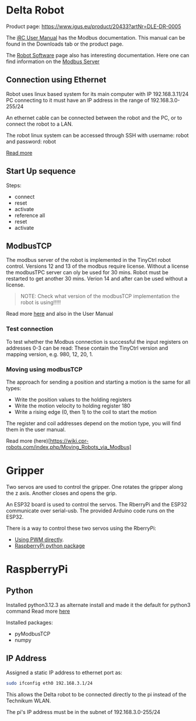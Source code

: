 


# Delta Robot 

Product page: https://www.igus.eu/product/20433?artNr=DLE-DR-0005

The [iRC User Manual](https://www.igus.eu/ContentData/Products/Downloads/iRC_R13_UserGuide_en.pdf) has the Modbus documentation. This manual can be found in the Downloads tab or the product page.

The [Robot Software](https://www.igus.eu/info/robot-software) page also has interesting documentation. Here one can find information on the [Modbus Server](https://wiki.cpr-robots.com/index.php/Modbus_Server)


## Connection using Ethernet

Robot uses linux based system for its main computer with IP 192.168.3.11/24
PC connecting to it must have an IP address in the range of 192.168.3.0-255/24

An ethernet cable can be connected between the robot and the PC, or to connect the robot to a LAN.

The robot linux system can be accessed through SSH with username: robot and password: robot

[Read more](https://cpr-robots.com/download/TinyCtrl/Filezilla_Putty_EmbCtrlAccess.pdf)

## Start Up sequence

Steps:
- connect
- reset
- activate
- reference all
- reset 
- activate

## ModbusTCP

The modbus server of the robot is implemented in the TinyCtrl robot control. Versions 12 and 13 of the modbus require license. Without a license the modbusTPC server can oly be used for 30 mins. Robot must be restarted to get another 30 mins. Verion 14 and after can be used without a license. 

> NOTE: Check what version of the modbusTCP implementation the robot is using!!!!!

Read more [here](https://wiki.cpr-robots.com/index.php/Modbus_Server) and also in the User Manual

### Test connection

To test whether the Modbus connection is successful the input registers on addresses 0-3 can be read: These contain the TinyCtrl version and mapping version, e.g. 980, 12, 20, 1.

### Moving using modbusTCP

The approach for sending a position and starting a motion is the same for all types:

- Write the position values to the holding registers
- Write the motion velocity to holding register 180
- Write a rising edge (0, then 1) to the coil to start the motion

The register and coil addresses depend on the motion type, you will find them in the user manual.

Read more (here)[https://wiki.cpr-robots.com/index.php/Moving_Robots_via_Modbus]

# Gripper

Two servos are used to control the gripper. One rotates the gripper along the z axis. Another closes and opens the grip.

An ESP32 board is used to control the servos. The RberryPi and the ESP32 communicate over serial-usb. The provided Arduino code runs on the ESP32.

There is a way to control these two servos using the RberryPi:
- [Using PWM directly](https://projects.raspberrypi.org/en/projects/grandpa-scarer/3). 
- [RaspberryPi python package](https://www.digikey.com/en/maker/tutorials/2021/how-to-control-servo-motors-with-a-raspberry-pi)

# RaspberryPi

## Python
Installed python3.12.3 as alternate install and made it the default for python3 command
Read more [here](https://raspberrytips.com/install-latest-python-raspberry-pi/)

Installed packages:
- pyModbusTCP
- numpy


## IP Address

Assigned a static IP address to ethernet port as:
```bash
sudo ifconfig eth0 192.168.3.1/24
```

This allows the Delta robot to be connected directly to the pi instead of the Technikum WLAN. 

The pi's IP address must be in the subnet of 192.168.3.0-255/24